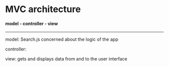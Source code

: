 # MVC architecture
#### model - controller - view
---

model: Search.js 
concerned about the logic of the app

controller:

view: gets and displays data from and to the user interface